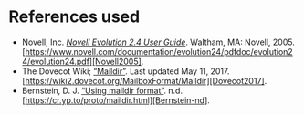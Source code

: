 References used
===============

* Novell, Inc.  [*Novell Evolution 2.4 User Guide*][Novell2005].  Waltham, MA: Novell, 2005.
  [https://www.novell.com/documentation/evolution24/pdfdoc/evolution24/evolution24.pdf][Novell2005].
* The Dovecot Wiki; [“Maildir”][Dovecot2017].  Last updated May 11, 2017.
  [https://wiki2.dovecot.org/MailboxFormat/Maildir][Dovecot2017].
* Bernstein, D. J. [“Using maildir format”][Bernstein-nd].  n.d.
  [https://cr.yp.to/proto/maildir.html][Bernstein-nd].

[Novell2005]:	https://www.novell.com/documentation/evolution24/pdfdoc/evolution24/evolution24.pdf
[Dovecot2017]:	https://wiki2.dovecot.org/MailboxFormat/Maildir
[Bernstein-nd]:	https://cr.yp.to/proto/maildir.html
